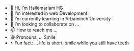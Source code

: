- 👋 Hi, I’m Hailemariam HG
- 👀 I’m interested in web Development
- 🌱 I’m currently learning in Arbaminch University
- 💞️ I’m looking to collaborate on ...
- 📫 How to reach me ...
- 😄 Pronouns: ... Smile 
- ⚡ Fun fact: ... life is short, smile while you still have teeth

<!---
hailsha121/hailsha121 is a ✨ special ✨ repository because its `README.md` (this file) appears on your GitHub profile.
You can click the Preview link to take a look at your changes.
--->
